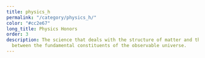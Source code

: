 ```yaml
---
title: physics_h
permalink: "/category/physics_h/"
color: "#cc2e67"
long_title: Physics Honors
order: 3
description: The science that deals with the structure of matter and the interactions
  between the fundamental constituents of the observable universe.
---
```


